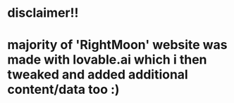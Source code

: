 # disclaimer!!

# majority of 'RightMoon' website was made with lovable.ai which i then tweaked and added additional content/data too :)
